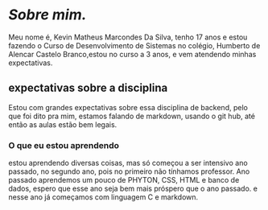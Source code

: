 #  *Sobre mim.*
Meu nome é, Kevin Matheus Marcondes Da Silva, tenho 17 anos e estou fazendo o Curso de Desenvolvimento de Sistemas no colégio, Humberto de Alencar Castelo Branco,estou no curso a 3 anos, e vem atendendo minhas expectativas.
 
## expectativas sobre a disciplina 
Estou com grandes expectativas sobre essa disciplina de backend, pelo que foi dito pra mim, estamos falando de markdown, usando o git hub, até então as aulas estão bem legais.


 

### O que eu estou aprendendo
estou aprendendo diversas coisas, mas só começou a ser intensivo ano passado, no segundo ano, pois no primeiro não tínhamos professor. Ano passado aprendemos um pouco de PHYTON, CSS, HTML e banco de dados, espero que esse ano seja bem mais próspero que o ano passado. e nesse ano já começamos com linguagem C e markdown.
